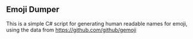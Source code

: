 ## Emoji Dumper

This is a simple C# script for generating human readable names for emoji, using the data from https://github.com/github/gemoji

